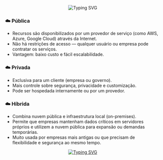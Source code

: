 <div align="center">
  <img src="https://readme-typing-svg.herokuapp.com?color=FFB6C1&size=30&center=true&vCenter=true&width=600&lines=✨+Tipos+de+Nuvem+✨&repeat=true" alt="Typing SVG" />
</div>


### ☁️ Pública

- Recursos são disponibilizados por um provedor de serviço (como AWS, Azure, Google Cloud) através da Internet.
- Não há restrições de acesso — qualquer usuário ou empresa pode contratar os serviços.
- Vantagem: baixo custo e fácil escalabilidade.

### ☁️ Privada

- Exclusiva para um cliente (empresa ou governo).
- Mais controle sobre segurança, privacidade e customização.
- Pode ser hospedada internamente ou por um provedor.

### ☁️ Híbrida

- Combina nuvem pública e infraestrutura local (on-premises).
- Permite que empresas mantenham dados críticos em servidores próprios e utilizem a nuvem pública para expansão ou demandas temporárias.
- Muito usada por empresas mais antigas ou que precisam de flexibilidade e segurança ao mesmo tempo.

<p align="center">
  <a href=[Voltar ao Início](../Modules/Início.md)>
    <img src="https://readme-typing-svg.herokuapp.com?color=FFB6C1&size=30&center=true&vCenter=true&width=600&lines=✨+Voltar+ao+Início+✨&repeat=true" alt="Typing SVG" />
  </a>
</p>
